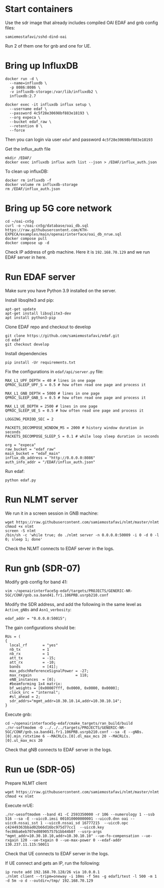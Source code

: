 # Start containers

Use the sdr image that already includes compiled OAI EDAF and gnb config files:
```
samiemostafavi/sshd-dind-oai
```
Run 2 of them one for gnb and one for UE.

# Bring up InfluxDB

```
docker run -d \
  --name=influxdb \
  -p 8086:8086 \
  -v influxdb-storage:/var/lib/influxdb2 \
  influxdb:2.7
```

```
docker exec -it influxdb influx setup \
  --username edaf \
  --password 4c5f28e30698bf883e18193 \
  --org expeca \
  --bucket edaf_raw \
  --retention 0 \
  --force
```

Then you can login via user `edaf` and password `4c5f28e30698bf883e18193`

Get the influx_auth file
```
mkdir /EDAF/
docker exec influxdb influx auth list --json > /EDAF/influx_auth.json
```

To clean up influxDB:
```
docker rm influxdb -f
docker volume rm influxdb-storage
rm /EDAF/influx_auth.json
```

# Bring up 5G core network

```
cd ~/oai-cn5g
curl -o ~/oai-cn5g/database/oai_db.sql https://raw.githubusercontent.com/KTH-EXPECA/examples/main/openairinterface/oai_db_nrue.sql
docker compose pull
docker compose up -d
```
Check IP address of gnb machine. Here it is `192.168.70.129` and we run EDAF server in here.

# Run EDAF server

Make sure you have Python 3.9 installed on the server.

Install libsqlite3 and pip:
```
apt-get update
apt-get install libsqlite3-dev
apt install python3-pip
```

Clone EDAF repo and checkout to develop
```
git clone https://github.com/samiemostafavi/edaf.git
cd edaf
git checkout develop
```

Install dependencies
```
pip install -Ur requirements.txt
```

Fix the configurations in `edaf/api/server.py` file:
```
MAX_L1_UPF_DEPTH = 40 # lines in one page
QPROC_SLEEP_UPF_S = 0.5 # how often read one page and process it

MAX_L1_GNB_DEPTH = 5000 # lines in one page
QPROC_SLEEP_GNB_S = 0.5 # how often read one page and process it

MAX_L1_UE_DEPTH = 2500 # lines in one page
QPROC_SLEEP_UE_S = 0.5 # how often read one page and process it

LOGGING_PERIOD_SEC = 2

PACKETS_DECOMPOSE_WINDOW_MS = 2000 # history window duration in seconds
PACKETS_DECOMPOSE_SLEEP_S = 0.1 # while loop sleep duration in seconds

org = "expeca"
raw_bucket = "edaf_raw"
main_bucket = "edaf_main"
influx_db_address = "http://0.0.0.0:8086"
auth_info_addr = "/EDAF/influx_auth.json"
```


Run edaf:
```
python edaf.py
```

# Run NLMT server

We run it in a screen session in GNB machine:
```
wget https://raw.githubusercontent.com/samiemostafavi/nlmt/master/nlmt
chmod +x nlmt
screen -S nlmt
/bin/sh -c 'while true; do ./nlmt server -n 0.0.0.0:50009 -i 0 -d 0 -l 0; sleep 1; done'
```
Check the NLMT connects to EDAF server in the logs.

# Run gnb (SDR-07)

Modify gnb config for band 41:
```
vim ~/openairinterface5g-edaf/targets/PROJECTS/GENERIC-NR-5GC/CONF/gnb.sa.band41.fr1.106PRB.usrpb210.conf
```
Modify the SDR address, and add the following in the same level as `Active_gNBs` and `Asn1_verbosity`:
```
edaf_addr = "0.0.0.0:50015";
```

The gain configurations should be:
```
RUs = (
{
  local_rf       = "yes"
  nb_tx          = 1
  nb_rx          = 1
  att_tx         = -15;
  att_rx         = -10;
  bands          = [41];
  max_pdschReferenceSignalPower = -27;
  max_rxgain                    = 118;
  eNB_instances  = [0];
  #beamforming 1x4 matrix:
  bf_weights = [0x00007fff, 0x0000, 0x0000, 0x0000];
  clock_src = "internal";
  #sl_ahead = 2;
  sdr_addrs="mgmt_addr=10.30.10.14,addr=10.30.10.14";
}
```

Execute gnb:
```
cd ~/openairinterface5g-edaf/cmake_targets/ran_build/build
./nr-softmodem -O ../../../targets/PROJECTS/GENERIC-NR-5GC/CONF/gnb.sa.band41.fr1.106PRB.usrpb210.conf --sa -E --gNBs.[0].min_rxtxtime 6 --MACRLCs.[0].dl_max_mcs 20 --MACRLCs.[0].ul_max_mcs 20
```
Check that gNB connects to EDAF server in the logs.


# Run ue (SDR-05)

Prepare NLMT client
```
wget https://raw.githubusercontent.com/samiemostafavi/nlmt/master/nlmt
chmod +x nlmt
```

Execute nrUE:
```
./nr-uesoftmodem --band 41 -C 2593350000 -r 106 --numerology 1 --ssb 516 --sa -E --uicc0.imsi 001010000000001 --uicc0.dnn oai --uicc0.nssai_sst 1 --uicc0.nssai_sd 16777215  --uicc0.opc c42449363bbad02b66d16bc975d77cc1  --uicc0.key fec86ba6eb707ed08905757b1bb44b8f --usrp-args "mgmt_addr=10.30.10.10,addr=10.30.10.10" --ue-fo-compensation --ue-rxgain 120 --ue-txgain 0 --ue-max-power 0 --edaf-addr 130.237.11.115:50011
```
Check that UE connects to EDAF server in the logs.

If UE connect and gets an IP, run the following:
```
ip route add 192.168.70.128/26 via 10.0.0.1
./nlmt client --tripm=oneway -i 10ms -f 5ms -g edaf1/test -l 500 -m 1 -d 5m -o d --outdir=/tmp/ 192.168.70.129
```

